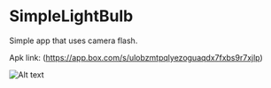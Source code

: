 # SimpleLightBulb
Simple app that uses camera flash.

Apk link: (https://app.box.com/s/ulobzmtpqlyezoguaqdx7fxbs9r7xjlp)

![Alt text](https://i.imgur.com/TyM9kVl.png)
